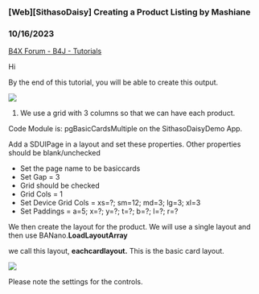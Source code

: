 ### [Web][SithasoDaisy] Creating a Product Listing by Mashiane
### 10/16/2023
[B4X Forum - B4J - Tutorials](https://www.b4x.com/android/forum/threads/155236/)

Hi  
  
By the end of this tutorial, you will be able to create this output.  
  
![](https://www.b4x.com/android/forum/attachments/146920)  
  
1. We use a grid with 3 columns so that we can have each product.  
  
Code Module is: pgBasicCardsMultiple on the SithasoDaisyDemo App.  
  
Add a SDUIPage in a layout and set these properties. Other properties should be blank/unchecked  

- Set the page name to be basiccards
- Set Gap = 3
- Grid should be checked
- Grid Cols = 1
- Set Device Grid Cols = xs=?; sm=12; md=3; lg=3; xl=3
- Set Paddings = a=5; x=?; y=?; t=?; b=?; l=?; r=?

We then create the layout for the product. We will use a single layout and then use BANano.**LoadLayoutArray**  
  
we call this layout, **eachcardlayout.** This is the basic card layout.  
  
![](https://www.b4x.com/android/forum/attachments/146921)  
  
Please note the settings for the controls.
